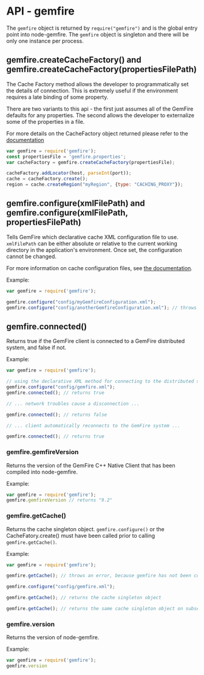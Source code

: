 # API - gemfire

The `gemfire` object is returned by `require("gemfire")` and is the global entry point into node-gemfire.   The `gemfire` object is singleton and there will be only one instance per process.

## gemfire.createCacheFactory() and gemfire.createCacheFactory(propertiesFilePath)

The Cache Factory method allows the developer to programmatically set the details of connection.   This is extremely useful if the environment requires a late binding of some property.

There are two variants to this api - the first just assumes all of the GemFire defaults for any properties.   The second allows the developer to externalize some of the properties in a file.

 For more details on the CacheFactory object returned please refer to the [documentation](cache_factory.md)

 ```javascript
 var gemfire = require('gemfire');
 const propertiesFile = 'gemfire.properties';
 var cacheFactory = gemfire.createCacheFactory(propertiesFile);

cacheFactory.addLocator(host, parseInt(port));
cache = cacheFactory.create();
region = cache.createRegion("myRegion", {type: "CACHING_PROXY"});

 ```
## gemfire.configure(xmlFilePath) and gemfire.configure(xmlFilePath, propertiesFilePath)

 Tells GemFire which declarative cache XML configuration file to use. `xmlFilePath` can be either absolute or relative to the current working directory in the application's environment. Once set, the configuration cannot be changed.

 For more information on cache configuration files, see [the documentation](http://gemfire-native.docs.pivotal.io/latest/geode/cache-init-file/chapter-overview.html).

 Example:

 ```javascript
 var gemfire = require('gemfire');

 gemfire.configure("config/myGemfireConfiguration.xml");
 gemfire.configure("config/anotherGemfireConfiguration.xml"); // throws an error
 ```

## gemfire.connected()

Returns true if the GemFire client is connected to a GemFire distributed system, and false if not.

Example:

```javascript
var gemfire = require('gemfire');

// using the declarative XML method for connecting to the distributed system.
gemfire.configure("config/gemfire.xml");
gemfire.connected(); // returns true

// ... network troubles cause a disconnection ...

gemfire.connected(); // returns false

// ... client automatically reconnects to the GemFire system ...

gemfire.connected(); // returns true
```

### gemfire.gemfireVersion

Returns the version of the GemFire C++ Native Client that has been compiled into node-gemfire.

Example:

```javascript
var gemfire = require('gemfire');
gemfire.gemfireVersion // returns "9.2"
```

### gemfire.getCache()

Returns the cache singleton object. `gemfire.configure()` or the CacheFatory.create() must have been called prior to calling `gemfire.getCache()`.


Example:

```javascript
var gemfire = require('gemfire');

gemfire.getCache(); // throws an error, because gemfire has not been configured yet

gemfire.configure("config/gemfire.xml");

gemfire.getCache(); // returns the cache singleton object

gemfire.getCache(); // returns the same cache singleton object on subsequent calls
```

### gemfire.version

Returns the version of node-gemfire.

Example:

```javascript
var gemfire = require('gemfire');
gemfire.version 
```
